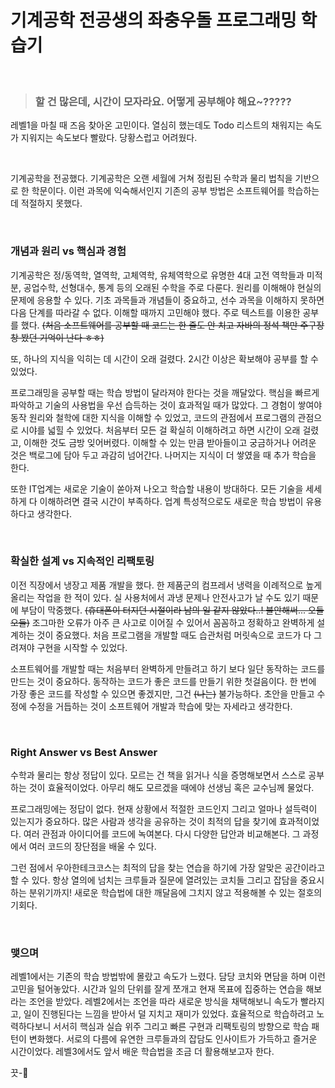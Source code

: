 # **기계공학 전공생의 좌충우돌 프로그래밍 학습기**

<br/>

> ### **할 건 많은데, 시간이 모자라요. 어떻게 공부해야 해요~?????**

레벨1을 마칠 때 즈음 찾아온 고민이다. 열심히 했는데도 Todo 리스트의 채워지는 속도가 지워지는 속도보다 빨랐다. 당황스럽고 어려웠다.

<br/>

기계공학을 전공했다. 기계공학은 오랜 세월에 거쳐 정립된 수학과 물리 법칙을 기반으로 한 학문이다. 이런 과목에 익숙해서인지 기존의 공부 방법은 소프트웨어를 학습하는데 적절하지 못했다.

<br/>

### **개념과 원리 vs 핵심과 경험**

기계공학은 정/동역학, 열역학, 고체역학, 유체역학으로 유명한 4대 고전 역학들과 미적분, 공업수학, 선형대수, 통계 등의 오래된 수학을 주로 다룬다. 원리를 이해해야 현실의 문제에 응용할 수 있다. 기초 과목들과 개념들이 중요하고, 선수 과목을 이해하지 못하면 다음 단계를 따라갈 수 없다. 이해할 때까지 고민해야 했다. 주로 텍스트를 이용한 공부를 했다. ~~(처음 소프트웨어를 공부할 때 코드는 한 줄도 안 치고 자바의 정석 책만 주구장창 봤던 기억이 난다 ㅎㅎ)~~

또, 하나의 지식을 익히는 데 시간이 오래 걸렸다. 2시간 이상은 확보해야 공부를 할 수 있었다.

프로그래밍을 공부할 때는 학습 방법이 달라져야 한다는 것을 깨달았다. 핵심을 빠르게 파악하고 기술의 사용법을 우선 습득하는 것이 효과적일 때가 많았다. 그 경험이 쌓여야 동작 원리와 철학에 대한 지식을 이해할 수 있었고, 코드의 관점에서 프로그램의 관점으로 시야를 넓힐 수 있었다. 처음부터 모든 걸 확실히 이해하려고 하면 시간이 오래 걸렸고, 이해한 것도 금방 잊어버렸다. 이해할 수 있는 만큼 받아들이고 궁금하거나 어려운 것은 백로그에 담아 두고 과감히 넘어간다. 나머지는 지식이 더 쌓였을 때 추가 학습을 한다.

또한 IT업계는 새로운 기술이 쏟아져 나오고 학습할 내용이 방대하다. 모든 기술을 세세하게 다 이해하려면 결국 시간이 부족하다. 업계 특성적으로도 새로운 학습 방법이 유용하다고 생각한다.

<br/>

### **확실한 설계 vs 지속적인 리팩토링**

이전 직장에서 냉장고 제품 개발을 했다. 한 제품군의 컴프레서 냉력을 이례적으로 높게 올리는 작업을 한 적이 있다. 실 사용처에서 과냉 문제나 안전사고가 날 수도 있기 때문에 부담이 막중했다. ~~(휴대폰이 터지던 시절이라 남의 일 같지 않았다..! 불안해써... 오들오들)~~ 조그마한 오류가 아주 큰 사고로 이어질 수 있어서 꼼꼼하고 정확하고 완벽하게 설계하는 것이 중요했다. 처음 프로그램을 개발할 때도 습관처럼 머릿속으로 코드가 다 그려져야 구현을 시작할 수 있었다.

소프트웨어를 개발할 때는 처음부터 완벽하게 만들려고 하기 보다 일단 동작하는 코드를 만드는 것이 중요하다. 동작하는 코드가 좋은 코드를 만들기 위한 첫걸음이다. 한 번에 가장 좋은 코드를 작성할 수 있으면 좋겠지만, 그건 ~~(나는)~~ 불가능하다. 초안을 만들고 수정에 수정을 거듭하는 것이 소프트웨어 개발과 학습에 맞는 자세라고 생각한다.

<br/>

### **Right Answer vs Best Answer**

수학과 물리는 항상 정답이 있다. 모르는 건 책을 읽거나 식을 증명해보면서 스스로 공부하는 것이 효율적이었다. 아무리 해도 모르겠을 때에야 선생님 혹은 교수님께 물었다.

프로그래밍에는 정답이 없다. 현재 상황에서 적절한 코드인지 그리고 얼마나 설득력이 있는지가 중요하다. 많은 사람과 생각을 공유하는 것이 최적의 답을 찾기에 효과적이었다. 여러 관점과 아이디어를 코드에 녹여본다. 다시 다양한 답안과 비교해본다. 그 과정에서 여러 코드의 장단점을 배울 수 있다.

그런 점에서 우아한테크코스는 최적의 답을 찾는 연습을 하기에 가장 알맞은 공간이라고 할 수 있다. 항상 열의에 넘치는 크루들과 질문에 열려있는 코치들 그리고 잡담을 중요시하는 분위기까지! 새로운 학습법에 대한 깨달음에 그치지 않고 적용해볼 수 있는 절호의 기회다.

<br/>

### 맺으며

레벨1에서는 기존의 학습 방법밖에 몰랐고 속도가 느렸다. 담당 코치와 면담을 하며 이런 고민을 털어놓았다. 시간과 일의 단위를 잘게 쪼개고 현재 목표에 집중하는 연습을 해보라는 조언을 받았다. 레벨2에서는 조언을 따라 새로운 방식을 채택해보니 속도가 빨라지고, 일이 진행된다는 느낌을 받아서 덜 지치고 재미가 있었다. 효율적으로 학습하려고 노력하다보니 서서히 핵심과 실습 위주 그리고 빠른 구현과 리팩토링의 방향으로 학습 패턴이 변화했다. 서로의 다름에 유연한 크루들과의 잡담도 인사이트가 가득하고 즐거운 시간이었다. 레벨3에서도 앞서 배운 학습법을 조금 더 활용해보고자 한다.

끗-🥰